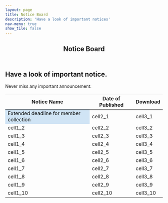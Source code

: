 ```yaml
---
layout: page
title: Notice Board
description: 'Have a look of important notices'
nav-menu: true
show_tile: false
---
```

<!-- Main -->
<div id="main" class="alt">

<!-- One -->
<section id="one">
	<div class="inner">
		<header class="major">
			<h1>Notice Board</h1>
		</header>
    <!-- Content -->
<h2 id="content">Have a look of important notice.</h2>
<p>Never miss any important announcement:</p>

<table class="blueTable">
<thead>
<tr>
<th>Notice Name</th>
<th>Date of Published</th>
<th>Download</th>
</tr>
</thead>
<tbody>
<tr>
<td bgcolor="#D0E4F5"> <font color="black"> Extended deadline for member collection </font> </td>
<td>cell2_1</td>
<td>cell3_1</td>
</tr>
<tr>
<td>cell1_2</td>
<td>cell2_2</td>
<td>cell3_2</td>
</tr>
<tr>
<td>cell1_3</td>
<td>cell2_3</td>
<td>cell3_3</td>
</tr>
<tr>
<td>cell1_4</td>
<td>cell2_4</td>
<td>cell3_4</td>
</tr>
<tr>
<td>cell1_5</td>
<td>cell2_5</td>
<td>cell3_5</td>
</tr>
<tr>
<td>cell1_6</td>
<td>cell2_6</td>
<td>cell3_6</td>
</tr>
<tr>
<td>cell1_7</td>
<td>cell2_7</td>
<td>cell3_7</td>
</tr>
<tr>
<td>cell1_8</td>
<td>cell2_8</td>
<td>cell3_8</td>
</tr>
<tr>
<td>cell1_9</td>
<td>cell2_9</td>
<td>cell3_9</td>
</tr>
<tr>
<td>cell1_10</td>
<td>cell2_10</td>
<td>cell3_10</td>
</tr>
</tbody>
</table>

